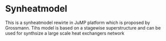 # Synheatmodel
This is a synheatmodel rewirte in JuMP platform which is proposed by Grossmann. 
Tihs model is based on a stagewise superstructure and can be used for synthsize a large scale heat exchangers network
